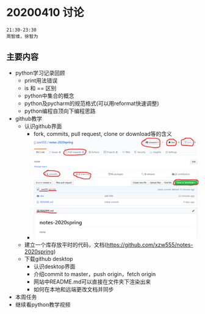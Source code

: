 # 20200410 讨论
```bash
21:30-23:30
周智维，徐智为
```
## 主要内容
* python学习记录回顾
    * print用法错误
    * is 和 == 区别
    * python中集合的概念
    * python及pycharm的规范格式(可以用reformat快速调整)
    * python编程自顶向下编程思路
* github教学
    * 认识github界面
        * fork, commits, pull request, clone or download等的含义
        * ![](2020-04-10-23-55-26.png)
    * 建立一个库存放平时的代码，文档(https://github.com/xzw555/notes-2020spring)
    * 下载github desktop
        * 认识desktop界面
        * 介绍commit to master，push origin，fetch origin
        * 网站中README.md可以直接在文件夹下渲染出来
        * 如何在本地和远端更改文档并同步
* 本周任务
* 继续看python教学视频